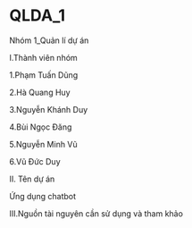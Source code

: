 # QLDA_1
Nhóm 1_Quản lí dự án

I.Thành viên nhóm

  1.Phạm Tuấn Dũng
  
  2.Hà Quang Huy
  
  3.Nguyễn Khánh Duy
  
  4.Bùi Ngọc Đăng
  
  5.Nguyễn Minh Vũ
  
  6.Vũ Đức Duy
  
II. Tên dự án

  Ứng dụng chatbot
  
III.Nguồn tài nguyên cần sử dụng và tham khảo
